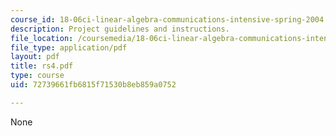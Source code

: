 ```yaml
---
course_id: 18-06ci-linear-algebra-communications-intensive-spring-2004
description: Project guidelines and instructions.
file_location: /coursemedia/18-06ci-linear-algebra-communications-intensive-spring-2004/72739661fb6815f71530b8eb859a0752_rs4.pdf
file_type: application/pdf
layout: pdf
title: rs4.pdf
type: course
uid: 72739661fb6815f71530b8eb859a0752

---
```

None